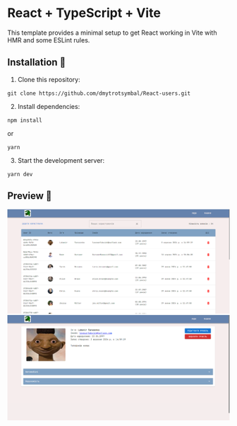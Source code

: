 # React + TypeScript + Vite

This template provides a minimal setup to get React working in Vite with HMR and some ESLint rules.

## Installation 👷

1. Clone this repository:

```
git clone https://github.com/dmytrotsymbal/React-users.git
```

2. Install dependencies:

```
npm install
```

or

```
yarn
```

3. Start the development server:

```
yarn dev
```

## Preview 👀

![Alt text](/public/git-image-1.png)
![Alt text](/public/git-image-2.png)

